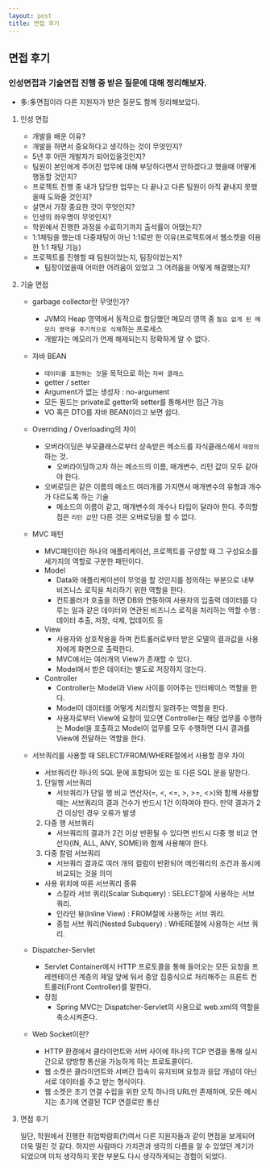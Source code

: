 ```yaml
---
layout: post
title: 면접 후기
---
```



## 면접 후기
### 인성면접과 기술면접 진행 중 받은 질문에 대해 정리해보자.
* 多:多면접이라 다른 지원자가 받은 질문도 함께 정리해보았다.

1. 인성 면접
    - 개발을 배운 이유?
    - 개발을 하면서 중요하다고 생각하는 것이 무엇인지?
    - 5년 후 어떤 개발자가 되어있을것인지?
    - 팀원이 본인에게 주어진 업무에 대해 부당하다면서 안하겠다고 했을때 어떻게 행동할 것인지?
    - 프로젝트 진행 중 내가 담당한 업무는 다 끝나고 다른 팀원이 아직 끝내지 못했을때 도와줄 것인지?
    - 살면서 가장 중요한 것이 무엇인지?
    - 인생의 좌우명이 무엇인지?
    - 학원에서 진행한 과정을 수료하기까지 출석률이 어땠는지?
    - 1:1채팅을 했는데 다중채팅이 아닌 1:1로만 한 이유(프로젝트에서 웹소켓을 이용한 1:1 채팅 기능)
    - 프로젝트를 진행할 때 팀원이었는지, 팀장이었는지?
        - 팀장이었을때 어떠한 어려움이 있었고 그 어려움을 어떻게 해결했는지?
    
2. 기술 면접<br>
        
    - garbage collector란 무엇인가?
        - JVM의 Heap 영역에서 동적으로 할당했던 메모리 영역 중 `필요 없게 된 메모리 영역을 주기적으로 삭제`하는 프로세스
        - 개발자는 메모리가 언제 해제되는지 정확하게 알 수 없다.
    - 자바 BEAN
        - `데이터를 표현하는 것`을 목적으로 하는 `자바 클래스`
        - getter / setter
        - Argument가 없는 생성자 : no-argument
        - 모든 필드는 private로 getter와 setter를 통해서만 접근 가능
        - VO 혹은 DTO를 자바 BEAN이라고 보면 쉽다.
    - Overriding / Overloading의 차이
        - 오버라이딩은 부모클래스로부터 상속받은 메소드를 자식클래스에서 `재정의`하는 것.
            - 오버라이딩하고자 하는 메소드의 이름, 매개변수, 리턴 값이 모두 같아야 한다. 
        - 오버로딩은 같은 이름의 메소드 여러개를 가지면서 매개변수의 유형과 개수가 다르도록 하는 기술
            - 메소드의 이름이 같고, 매개변수의 개수나 타입이 달라야 한다. 주의할 점은 `리턴 값`만 다른 것은 오버로딩을 할 수 없다.
    - MVC 패턴
        - MVC패턴이란 하나의 애플리케이션, 프로젝트를 구성할 때 그 구성요소를 세가지의 역할로 구분한 패턴이다.
        - Model
            - Data와 애플리케이션이 무엇을 할 것인지를 정의하는 부분으로 내부 비즈니스 로직을 처리하기 위한 역할을 한다.
            - 컨트롤러가 호출을 하면 DB와 연동하여 사용자의 입출력 데이터를 다루는 일과 같은 데이터와 연관된 비즈니스 로직을 처리하는 역할 수행 : 데이터 추출, 저장, 삭제, 업데이트 등
        - View
            - 사용자와 상호작용을 하며 컨트롤러로부터 받은 모델의 결과값을 사용자에게 화면으로 출력한다.
            - MVC에서는 여러개의 View가 존재할 수 있다.
            - Model에서 받은 데이터는 별도로 저장하지 않는다.
        - Controller
            - Controller는 Model과 View 사이를 이어주는 인터페이스 역할을 한다.
            - Model이 데이터를 어떻게 처리할지 알려주는 역할을 한다.
            - 사용자로부터 View에 요청이 있으면 Controller는 해당 업무를 수행하는 Model을 호출하고 Model이 업무를 모두 수행하면 다시 결과를 View에 전달하는 역할을 한다.
    - 서브쿼리를 사용할 때 SELECT/FROM/WHERE절에서 사용할 경우 차이
        - 서브쿼리란 하나의 SQL 문에 포함되어 있는 또 다른 SQL 문을 말한다.
        1. 단일행 서브쿼리
            - 서브쿼리가 단일 행 비교 연산자(=, <, <=, >, >=, <>)와 함께 사용할 때는 서브쿼리의 결과 건수가 반드시 1건 이하여야 한다. 만약 결과가 2건 이상인 경우 오류가 발생
        2. 다중 행 서브쿼리
            - 서브쿼리의 결과가 2건 이상 반환될 수 있다면 반드시 다중 행 비교 연산자(IN, ALL, ANY, SOME)와 함께 사용해야 한다.
        3. 다중 칼럼 서브쿼리
            - 서브쿼리 결과로 여러 개의 컬럼이 반환되어 메인쿼리의 조건과 동시에 비교되는 것을 의미

        - 사용 위치에 따른 서브쿼리 종류 
            - 스칼라 서브 쿼리(Scalar Subquery) : SELECT절에 사용하는 서브 쿼리.
            - 인라인 뷰(Inline View) : FROM절에 사용하는 서브 쿼리.
            - 중첩 서브 쿼리(Nested Subquery) : WHERE절에 사용하는 서브 쿼리.
    - Dispatcher-Servlet
        - Servlet Container에서 HTTP 프로토콜을 통해 들어오는 모든 요청을 프레젠테이션 계층의 제일 앞에 둬서 중앙 집중식으로 처리해주는 프론트 컨트롤러(Front Controller)를 말한다.
        - 장점
            - Spring MVC는 Dispatcher-Servlet의 사용으로 web.xml의 역할을 축소시켜준다.
    - Web Socket이란?
        - HTTP 환경에서 클라이언트와 서버 사이에 하나의 TCP 연결을 통해 실시간으로 양방향 통신을 가능하게 하는 프로토콜이다. 
        - 웹 소켓은 클라이언트와 서버간 접속이 유지되며 요청과 응답 개념이 아닌 서로 데이터를 주고 받는 형식이다. 
        - 웹 소켓은 초기 연결 수립을 위한 오직 하나의 URL만 존재하며, 모든 메시지는 초기에 연결된 TCP 연결로만 통신

3. 면접 후기<br>

    일단, 학원에서 진행한 취업박람회(?)여서 다른 지원자들과 같이 면접을 보게되어 더욱 떨린 것 같다. 
    하지만 사람마다 가치관과 생각의 다름을 알 수 있었던 계기가 되었으며 미처 생각하지 못한 부분도 다시 생각하게되는 경험이 되었다.
    
    
    
    
    
    
